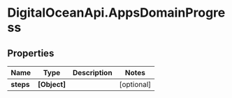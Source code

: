# DigitalOceanApi.AppsDomainProgress

## Properties
Name | Type | Description | Notes
------------ | ------------- | ------------- | -------------
**steps** | **[Object]** |  | [optional] 
